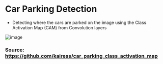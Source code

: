 # Car Parking Detection

- Detecting where the cars are parked on the image using the Class Activation Map (CAM) from Convolution layers

![image](https://user-images.githubusercontent.com/60275617/103426817-1a13b000-4b8a-11eb-8a5b-a4b1a5037e6d.png)


### Source: https://github.com/kairess/car_parking_class_activation_map
